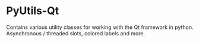 # PyUtils-Qt
Contains various utility classes for working with the Qt framework in python. Asynchronous / threaded slots, colored labels and more.
